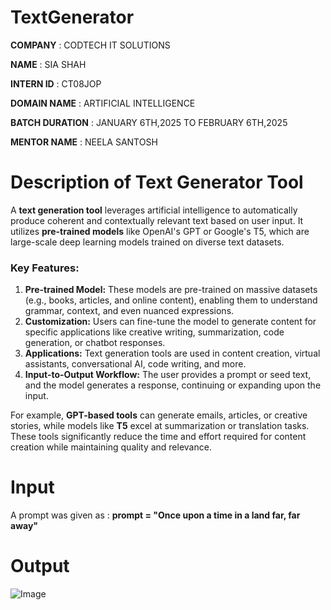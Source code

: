 # TextGenerator

**COMPANY** : CODTECH IT SOLUTIONS

**NAME** : SIA SHAH

**INTERN ID** : CT08JOP

**DOMAIN NAME** : ARTIFICIAL INTELLIGENCE

**BATCH DURATION** : JANUARY 6TH,2025 TO FEBRUARY 6TH,2025

**MENTOR NAME** : NEELA SANTOSH

# Description of Text Generator Tool 

A **text generation tool** leverages artificial intelligence to automatically produce coherent and contextually relevant text based on user input. It utilizes **pre-trained models** like OpenAI's GPT or Google's T5, which are large-scale deep learning models trained on diverse text datasets. 

### Key Features:
1. **Pre-trained Model:** These models are pre-trained on massive datasets (e.g., books, articles, and online content), enabling them to understand grammar, context, and even nuanced expressions.
2. **Customization:** Users can fine-tune the model to generate content for specific applications like creative writing, summarization, code generation, or chatbot responses.
3. **Applications:** Text generation tools are used in content creation, virtual assistants, conversational AI, code writing, and more.
4. **Input-to-Output Workflow:** The user provides a prompt or seed text, and the model generates a response, continuing or expanding upon the input.

For example, **GPT-based tools** can generate emails, articles, or creative stories, while models like **T5** excel at summarization or translation tasks. These tools significantly reduce the time and effort required for content creation while maintaining quality and relevance.

# Input 

A prompt was given as : **prompt = "Once upon a time in a land far, far away"**

# Output 
![Image](https://github.com/user-attachments/assets/cb76e892-b73b-440d-9083-6b95fb9f0abc)
